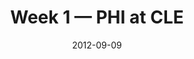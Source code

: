 ---
layout: game
title: Week 1 — PHI at CLE
season: 2012
game_id: 2012_01_PHI_CLE
week: 1
date: 2012-09-09
home_team: CLE
away_team: PHI
final_home: 16
final_away: 17
pbp_url: /assets/data/pbp/2012/2012_01_PHI_CLE.csv.gz
---